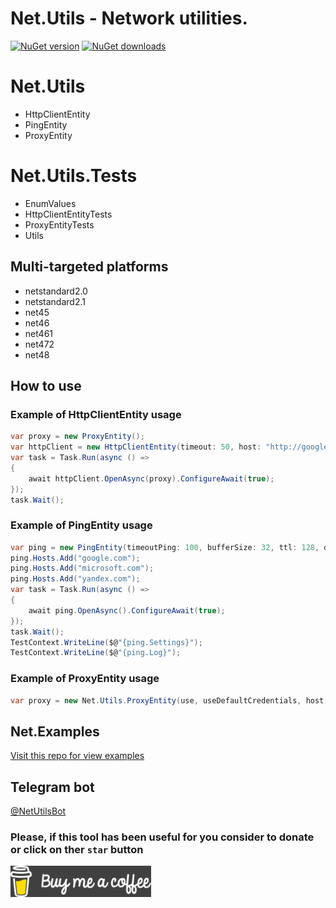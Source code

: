 # **Net.Utils** - Network utilities.

[![NuGet version](https://img.shields.io/nuget/v/Net.Utils.svg?style=flat)](https://www.nuget.org/packages/Net.Utils/)
[![NuGet downloads](https://img.shields.io/nuget/dt/Net.Utils.svg)](https://www.nuget.org/packages/Net.Utils/)

# Net.Utils
- HttpClientEntity
- PingEntity
- ProxyEntity

# Net.Utils.Tests
- EnumValues
- HttpClientEntityTests
- ProxyEntityTests
- Utils

## Multi-targeted platforms
- netstandard2.0
- netstandard2.1
- net45
- net46
- net461
- net472
- net48

## How to use
### Example of HttpClientEntity usage
```C#
var proxy = new ProxyEntity();
var httpClient = new HttpClientEntity(timeout: 50, host: "http://google.com/");
var task = Task.Run(async () =>
{
    await httpClient.OpenAsync(proxy).ConfigureAwait(true);
});
task.Wait();
```
### Example of PingEntity usage
```C#
var ping = new PingEntity(timeoutPing: 100, bufferSize: 32, ttl: 128, dontFragment: true, timeoutTask: 1000, useRepeat: false);
ping.Hosts.Add("google.com");
ping.Hosts.Add("microsoft.com");
ping.Hosts.Add("yandex.com");
var task = Task.Run(async () =>
{
    await ping.OpenAsync().ConfigureAwait(true);
});
task.Wait();
TestContext.WriteLine($@"{ping.Settings}");
TestContext.WriteLine($@"{ping.Log}");
```
### Example of ProxyEntity usage
```C#
var proxy = new Net.Utils.ProxyEntity(use, useDefaultCredentials, host, port, domain, username, password);
```
## Net.Examples
[Visit this repo for view examples](https://github.com/DamianMorozov/Net.Examples)

## Telegram bot
[@NetUtilsBot](tg://resolve?domain=NetUtilsBot)

### Please, if this tool has been useful for you consider to donate or click on ther `star` button
[![Buy me a coffee](Assets/Buy_me_a_coffee.png?raw=true)](https://www.buymeacoffee.com/DamianVM)
